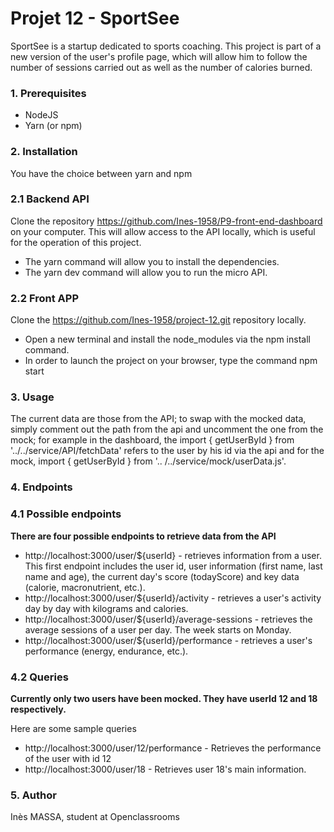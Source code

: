 # Projet 12 - SportSee

SportSee is a startup dedicated to sports coaching.
This project is part of a new version of the user's profile page, which will allow him to follow the number of sessions carried out as well as the number of calories burned.

### 1. Prerequisites

- NodeJS
- Yarn (or npm)

### 2. Installation

You have the choice between yarn and npm

### 2.1 Backend API

Clone the repository https://github.com/Ines-1958/P9-front-end-dashboard on your computer.
This will allow access to the API locally, which is useful for the operation of this project.

- The yarn command will allow you to install the dependencies.
- The yarn dev command will allow you to run the micro API.

### 2.2 Front APP

Clone the https://github.com/Ines-1958/project-12.git repository locally.

- Open a new terminal and install the node_modules via the npm install command.
- In order to launch the project on your browser, type the command npm start

### 3. Usage

The current data are those from the API; to swap with the mocked data, simply comment out the path from the api and uncomment the one from the mock; for example in the dashboard, the import { getUserById } from '../../service/API/fetchData' refers to the user by his id via the api and for the mock, import { getUserById } from '.. /../service/mock/userData.js'.

### 4. Endpoints

### 4.1 Possible endpoints

**There are four possible endpoints to retrieve data from the API**

- http://localhost:3000/user/${userId} - retrieves information from a user. This first endpoint includes the user id, user information (first name, last name and age), the current day's score (todayScore) and key data (calorie, macronutrient, etc.).
- http://localhost:3000/user/${userId}/activity - retrieves a user's activity day by day with kilograms and calories.
- http://localhost:3000/user/${userId}/average-sessions - retrieves the average sessions of a user per day. The week starts on Monday.
- http://localhost:3000/user/${userId}/performance - retrieves a user's performance (energy, endurance, etc.).

### 4.2 Queries

**Currently only two users have been mocked. They have userId 12 and 18 respectively.**

Here are some sample queries

- http://localhost:3000/user/12/performance - Retrieves the performance of the user with id 12
- http://localhost:3000/user/18 - Retrieves user 18's main information.

### 5. Author

Inès MASSA, student at Openclassrooms
